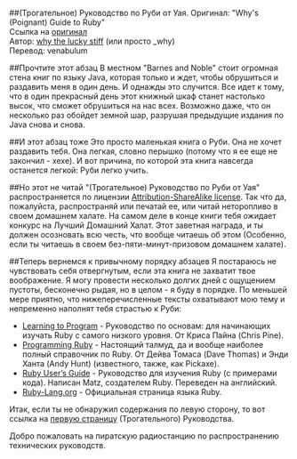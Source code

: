 ##(Трогательное) Руководство по Руби от Уая.
Оригинал: "Why's (Poignant) Guide to Ruby"  
Ссылка на [оригинал][book]  
Автор: [why the lucky stiff][author] (или просто _why)  
Перевод: venabulum  

##Прочтите этот абзац
В местном "Barnes and Noble" стоит огромная стена книг по языку Java, которая только и ждет, чтобы обрушиться и раздавить меня в один день. И однажды это случится. Все идет к тому, что в один прекрасный день этот книжный шкаф станет настолько высок, что сможет обрушиться на нас всех. Возможно даже, что он несколько раз обойдет земной шар, разрушая предыдущие издания по Java снова и снова.  

##И этот абзац тоже
Это просто маленькая книга о Руби. Она не хочет раздавить тебя. Она легкая, словно перышко (потому что я ее еще не закончил - хехе). И вот причина, по которой эта книга навсегда останется легкой: Руби легко учить.  

##Но этот не читай
"(Трогательное) Руководство по Руби от Уая" распространяется по лицензии [Attribution-ShareAlike license][cc]. Так что да, пожалуйста, распространяй или печатай ее, или читай неторопливо в своем домашнем халате. На самом деле в конце книги тебя ожидает конкурс на Лучший Домашний Халат. Этот заветная награда, и ты должен осозновать всю честь, что вообще читаешь об этом (Особенно, если ты читаешь в своем без-пяти-минут-призовом домашнем халате).  

##Теперь вернемся к привычному порядку абзацев
Я постараюсь не чувствовать себя отвергнутым, если эта книга не захватит твое воображение. Я могу провести несколько долгих дней с ощущением пустоты, бесконечно рыдая, но в целом - я буду в порядке. По меньшей мере приятно, что нижеперечисленные тексты охватывают мою тему и непременно наполнят тебя страстью к Руби:
   * [Learning to Program][LtP] - Руководство по основам: для начинающих изучать Ruby с самого низкого уровня. От Криса Пайна (Chris Pine).
   * [Programming Ruby][PR] - Настоящий талмуд, да и вообще наиболее полный справочник по Ruby.
От Дейва Томаса (Dave Thomas) и Энди Ханта (Andy Hunt) (известного, также, как Pickaxe).
   * [Ruby User’s Guide][RUG] - Руководство для изучения Ruby (с примерами кода). Написан Matz, создателем Ruby. Переведен на английский.
   * [Ruby-Lang.org][RL] - Официальная страница языка Ruby.

Итак, если ты не обнаружил содержания по левую сторону, то вот ссылка на [первую страницу][first] (Трогательного) Руководства.

Добро пожаловать на пиратскую радиостанцию по распространению технических руководств.

[cc]: http://creativecommons.org/licenses/by-sa/2.5/
[book]: http://mislav.uniqpath.com/poignant-guide/
[author]: http://en.wikipedia.org/wiki/Why_the_lucky_stiff
[LtP]: http://pine.fm/LearnToProgram/
[PR]: http://pragprog.com/book/ruby3/programming-ruby-1-9
[RUG]: http://www.rubyist.net/~slagell/ruby/
[RL]: http://www.ruby-lang.org/
[first]: http://

